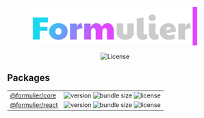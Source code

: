 <p align="center">
	<a href="https://github.com/vjee/formulier" target="_blank" rel="noopener noreferrer">
		<img width="384" src="https://raw.githubusercontent.com/vjee/formulier/main/.github/formulier-logo.svg" alt="Formulier logo">
	</a>
</p>

<p align="center">
	<img src="https://img.shields.io/github/license/vjee/formulier?style=flat-square" alt="License">
</p>

## Packages

|                                                                                |                                                                                                                                                                                                                                                       |
| ------------------------------------------------------------------------------ | ----------------------------------------------------------------------------------------------------------------------------------------------------------------------------------------------------------------------------------------------------- |
| [@formulier/core](https://github.com/vjee/formulier/tree/main/packages/core)   | ![version](https://img.shields.io/npm/v/@formulier/core?style=flat-square) ![bundle size](https://img.shields.io/bundlephobia/minzip/@formulier/core?style=flat-square) ![license](https://img.shields.io/npm/l/@formulier/core?style=flat-square)    |
| [@formulier/react](https://github.com/vjee/formulier/tree/main/packages/react) | ![version](https://img.shields.io/npm/v/@formulier/react?style=flat-square) ![bundle size](https://img.shields.io/bundlephobia/minzip/@formulier/react?style=flat-square) ![license](https://img.shields.io/npm/l/@formulier/react?style=flat-square) |
